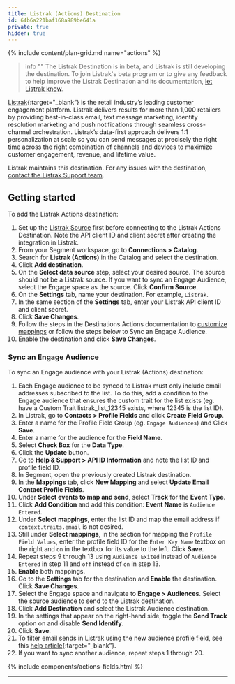 ```yaml
---
title: Listrak (Actions) Destination
id: 64b6a221baf168a989be641a
private: true
hidden: true
---
```


{% include content/plan-grid.md name="actions" %}

> info ""
> The Listrak Destination is in beta, and Listrak is still developing the destination. To join Listrak's beta program or to give any feedback to help improve the Listrak Destination and its documentation, [let Listrak know](mailto:support@listrak.com).

[Listrak](https://www.listrak.com/?utm_source=segmentio&utm_medium=docs&utm_campaign=partners){:target="_blank”} is the retail industry’s leading customer engagement platform. Listrak delivers results for more than 1,000 retailers by providing best-in-class email, text message marketing, identity resolution marketing and push notifications through seamless cross-channel orchestration. Listrak’s data-first approach delivers 1:1 personalization at scale so you can send messages at precisely the right time across the right combination of channels and devices to maximize customer engagement, revenue, and lifetime value.

Listrak maintains this destination. For any issues with the destination, [contact the Listrak Support team](mailto:support@listrak.com).

## Getting started

To add the Listrak Actions destination: 

1. Set up the [Listrak Source](/docs/connections/sources/catalog/cloud-apps/listrak/) first before connecting to the Listrak Actions Destination. Note the API client ID and client secret after creating the integration in Listrak.
2. From your Segment workspace, go to **Connections > Catalog**.
3. Search for **Listrak (Actions)** in the Catalog and select the destination.
4. Click **Add destination**.
5. On the **Select data source** step, select your desired source. The source should not be a Listrak source. If you want to sync an Engage Audience, select the Engage space as the source. Click **Confirm Source**.
6. On the **Settings** tab, name your destination. For example, `Listrak`.
7. In the same section of the **Settings** tab, enter your Listrak API client ID and client secret.
8. Click **Save Changes**.
9. Follow the steps in the Destinations Actions documentation to [customize mappings](/docs/connections/destinations/actions/#customize-mappings) or follow the steps below to Sync an Engage Audience.
10. Enable the destination and click **Save Changes**.

### Sync an Engage Audience

To sync an Engage audience with your Listrak (Actions) destination:

1. Each Engage audience to be synced to Listrak must only include email addresses subscribed to the list. To do this, add a condition to the Engage audience that ensures the custom trait for the list exists (eg. have a Custom Trait listrak_list_12345 exists, where 12345 is the list ID).
2. In Listrak, go to **Contacts > Profile Fields** and click **Create Field Group**. 
3. Enter a name for the Profile Field Group (eg. `Engage Audiences`) and Click **Save**.
4. Enter a name for the audience for the **Field Name**.
5. Select **Check Box** for the **Data Type**.
6. Click the **Update** button.
7. Go to **Help & Support > API ID Information** and note the list ID and profile field ID.
8. In Segment, open the previously created Listrak destination.
9. In the **Mappings** tab, click **New Mapping** and select **Update Email Contact Profile Fields**.
10. Under **Select events to map and send**, select **Track** for the **Event Type**.  
11. Click **Add Condition** and add this condition: **Event Name** is `Audience Entered`.
12. Under **Select mappings**, enter the list ID and map the email address if `context.traits.email` is not desired.
13. Still under **Select mappings**, in the section for mapping the `Profile Field Values`, enter the profile field ID for the `Enter Key Name` textbox on the right and `on` in the textbox for its value to the left. Click **Save**.
14. Repeat steps 9 through 13 using `Audience Exited` instead of `Audience Entered` in step 11 and `off` instead of `on` in step 13.
15. **Enable** both mappings.
16. Go to the **Settings** tab for the destination and **Enable** the destination. Click **Save Changes**.
17. Select the Engage space and navigate to **Engage > Audiences**. Select the source audience to send to the Listrak destination.
18. Click **Add Destination** and select the Listrak Audience destination. 
19. In the settings that appear on the right-hand side, toggle the **Send Track** option on and disable **Send Identify**.
20. Click **Save**.
21. To filter email sends in Listrak using the new audience profile field, see this [help article](https://help.listrak.com/en/articles/3951597-introduction-to-building-filter-2-0-segments){:target="_blank”}.
22. If you want to sync another audience, repeat steps 1 through 20.

{% include components/actions-fields.html %}

---